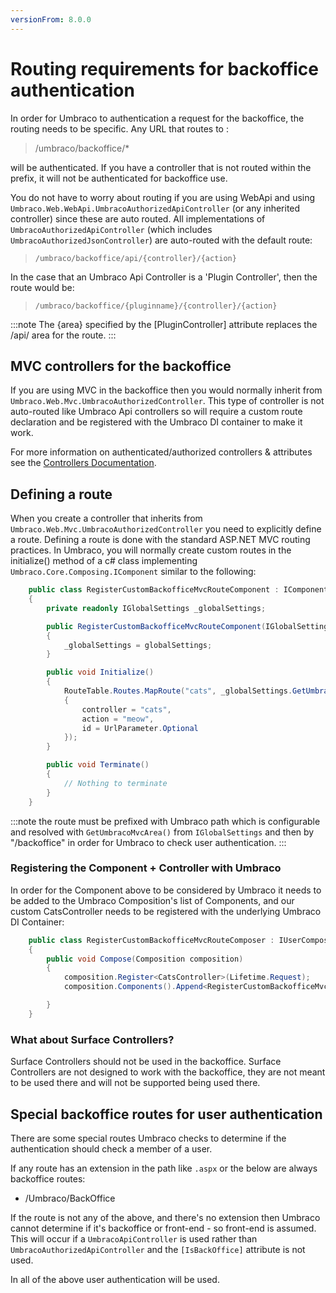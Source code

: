```yaml
---
versionFrom: 8.0.0
---
```


# Routing requirements for backoffice authentication

In order for Umbraco to authentication a request for the backoffice, the routing needs to be specific. Any URL that routes to :

> /umbraco/backoffice/*

will be authenticated. If you have a controller that is not routed within the prefix, it will not be authenticated for backoffice use.

You do not have to worry about routing if you are using WebApi and using `Umbraco.Web.WebApi.UmbracoAuthorizedApiController` (or any inherited controller) since these are auto routed. All implementations of `UmbracoAuthorizedApiController` (which includes `UmbracoAuthorizedJsonController`) are auto-routed with the default route:

> `/umbraco/backoffice/api/{controller}/{action}`

In the case that an Umbraco Api Controller is a 'Plugin Controller', then the route would be:

> `/umbraco/backoffice/{pluginname}/{controller}/{action}`

:::note
The {area} specified by the [PluginController] attribute replaces the /api/ area for the route.
:::

## MVC controllers for the backoffice

If you are using MVC in the backoffice then you would normally inherit from `Umbraco.Web.Mvc.UmbracoAuthorizedController`. This type of controller is not auto-routed like Umbraco Api controllers so will require a custom route declaration and be registered with the Umbraco DI container to make it work.

For more information on authenticated/authorized controllers & attributes see the [Controllers Documentation](../../../Implementation/Controllers/index.md).

## Defining a route
When you create a controller that inherits from `Umbraco.Web.Mvc.UmbracoAuthorizedController` you need to explicitly define a route.
Defining a route is done with the standard ASP.NET MVC routing practices. In Umbraco, you will normally create custom routes in the initialize() method of a c# class implementing `Umbraco.Core.Composing.IComponent` similar to the following:

```csharp
    public class RegisterCustomBackofficeMvcRouteComponent : IComponent
    {
        private readonly IGlobalSettings _globalSettings;

        public RegisterCustomBackofficeMvcRouteComponent(IGlobalSettings globalSettings)
        {
            _globalSettings = globalSettings;
        }

        public void Initialize()
        {
            RouteTable.Routes.MapRoute("cats", _globalSettings.GetUmbracoMvcArea() + "/backoffice/cats/{action}/{id}", new
            {
                controller = "cats",
                action = "meow",
                id = UrlParameter.Optional
            });
        }

        public void Terminate()
        {
            // Nothing to terminate
        }
    }
```

:::note
the route must be prefixed with Umbraco path which is configurable and resolved with `GetUmbracoMvcArea()` from `IGlobalSettings` and then by "/backoffice" in order for Umbraco to check user authentication.
:::
### Registering the Component + Controller with Umbraco

In order for the Component above to be considered by Umbraco it needs to be added to the Umbraco Composition's list of Components, and our custom CatsController needs to be registered with the underlying Umbraco DI Container:
```csharp
    public class RegisterCustomBackofficeMvcRouteComposer : IUserComposer
    {
        public void Compose(Composition composition)
        {
            composition.Register<CatsController>(Lifetime.Request);
            composition.Components().Append<RegisterCustomBackofficeMvcRouteComponent>();

        }
    }
```

### What about Surface Controllers?
Surface Controllers should not be used in the backoffice.  Surface Controllers are not designed to work with the backoffice, they are not meant to be used there and will not be supported being used there.

## Special backoffice routes for user authentication
There are some special routes Umbraco checks to determine if the authentication should check a member of a user.

If any route has an extension in the path like `.aspx` or the below are always backoffice routes:

*  /Umbraco/BackOffice

If the route is not any of the above, and there's no extension then Umbraco cannot determine if it's backoffice or front-end - so front-end is assumed. This will occur if a `UmbracoApiController` is used rather than `UmbracoAuthorizedApiController` and the `[IsBackOffice]` attribute is not used.

In all of the above user authentication will be used.
